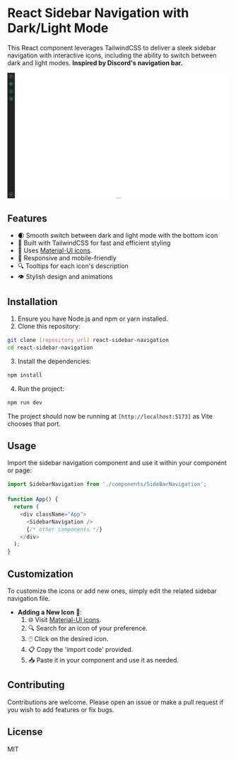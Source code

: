 # React Sidebar Navigation with Dark/Light Mode

This React component leverages TailwindCSS to deliver a sleek sidebar navigation with interactive icons, including the ability to switch between dark and light modes. **Inspired by Discord's navigation bar.**

![Preview of Sidebar Navigation](./src/assets/Preview.png)



## Features

- 🌒 Smooth switch between dark and light mode with the bottom icon
- 🚀 Built with TailwindCSS for fast and efficient styling
- 🎨 Uses [Material-UI icons](https://mui.com/material-ui/material-icons/).
- 📱 Responsive and mobile-friendly
- 🔍 Tooltips for each icon's description
- 👁️ Stylish design and animations

## Installation

1. Ensure you have Node.js and npm or yarn installed.
2. Clone this repository:

```bash
git clone [repository_url] react-sidebar-navigation
cd react-sidebar-navigation
```

3. Install the dependencies:

```bash
npm install
```

4. Run the project:

```bash
npm run dev
```

The project should now be running at `[http://localhost:5173]` as Vite chooses that port.

## Usage

Import the sidebar navigation component and use it within your component or page:

```javascript
import SidebarNavigation from './components/SideBarNavigation';

function App() {
  return (
    <div className="App">
      <SidebarNavigation />
      {/* other components */}
    </div>
  );
}
```

## Customization

To customize the icons or add new ones, simply edit the related sidebar navigation file.
- **Adding a New Icon** 🎨: 
    1. 🌐 Visit [Material-UI icons](https://mui.com/material-ui/material-icons/).
    2. 🔍 Search for an icon of your preference.
    3. 🖱️ Click on the desired icon.
    4. 📋 Copy the 'import code' provided.
    5. 📥 Paste it in your component and use it as needed.

## Contributing

Contributions are welcome. Please open an issue or make a pull request if you wish to add features or fix bugs.

## License

MIT
